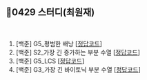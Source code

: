 ## 📘0429 스터디(최원재)
</br>

1. [백준] G5_평범한 배낭 [[정답코드](Main_bj_12865_평범한배낭.java)]
2. [백준] S2_가장 긴 증가하는 부분 수열 [[정답코드](Main_bj_11053_가장긴증가하는수열.java)]
3. [백준] G5_LCS [[정답코드](Main_bj_9251_LCS.java)]
4. [백준] G3_가장 긴 바이토닉 부분 수열 [[정답코드]()]
